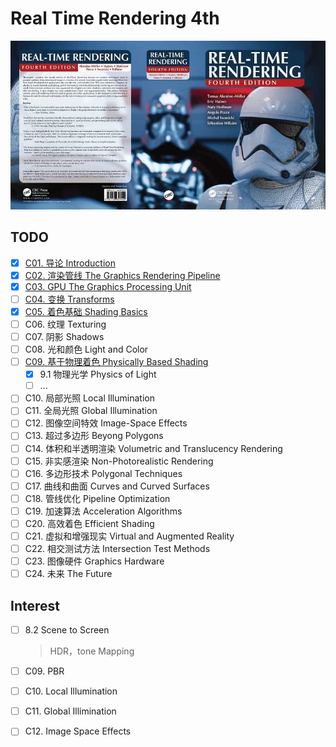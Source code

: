 # Real Time Rendering 4th

![bookcover](https://raw.githubusercontent.com/Ubpa/ImgBed/master/Note/CG/RTR4/bookcover.jpg)

## TODO

- [x] [C01. 导论 Introduction](notes/C01.md) 
- [x] [C02. 渲染管线 The Graphics Rendering Pipeline](notes/C02.md) 
- [x] [C03. GPU The Graphics Processing Unit](notes/C03.md) 
- [ ] [C04. 变换 Transforms](notes/C04.md) 
- [x] [C05. 着色基础 Shading Basics](notes/C05.md) 
- [ ] C06. 纹理 Texturing
- [ ] C07. 阴影 Shadows
- [ ] C08. 光和颜色 Light and Color
- [ ] [C09. 基于物理着色 Physically Based Shading](notes/C09.md) 
  - [x] 9.1 物理光学 Physics of Light
  - [ ] ...
- [ ] C10. 局部光照 Local Illumination
- [ ] C11. 全局光照 Global Illumination
- [ ] C12. 图像空间特效 Image-Space Effects
- [ ] C13. 超过多边形 Beyong Polygons
- [ ] C14. 体积和半透明渲染 Volumetric and Translucency Rendering
- [ ] C15. 非实感渲染 Non-Photorealistic Rendering 
- [ ] C16. 多边形技术 Polygonal Techniques
- [ ] C17. 曲线和曲面 Curves and Curved Surfaces
- [ ] C18. 管线优化 Pipeline Optimization
- [ ] C19. 加速算法 Acceleration Algorithms
- [ ] C20. 高效着色 Efficient Shading
- [ ] C21. 虚拟和增强现实 Virtual and Augmented Reality
- [ ] C22. 相交测试方法 Intersection Test Methods
- [ ] C23. 图像硬件 Graphics Hardware
- [ ] C24. 未来 The Future

## Interest

- [ ] 8.2 Scene to Screen

  > HDR，tone Mapping

- [ ] C09. PBR

- [ ] C10. Local Illumination

- [ ] C11. Global Illimination

- [ ] C12. Image Space Effects

